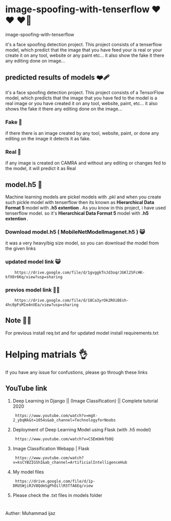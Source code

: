 # image-spoofing-with-tenserflow :heart: :heart: :heart_on_fire:	
image-spoofing-with-tenserflow

it's a face spoofing detection project. This project consists of a tenserflow model, which predict that the image that you have feed your is real or your create it on any tool, website or any paint etc... it also show the fake it there any editing done on image...

## predicted results of models :mending_heart:
it's a face spoofing detection project. This project consists of a TensorFlow model, which predicts that the image that you have fed to the model is a real image or you have created it on any tool, website, paint, etc... it also shows the fake it there any editing done on the image...

### Fake :eyes:

if there there is an image created by any tool, website, paint, or done any editing on the image it detects it as fake.

### Real :100:
if any image is created on CAMRA and without any editing or changes fed to the model, it will predict it as Real 

## model.h5 :ghost:
Machine learning models are pickel models with .pkl and when you create such pickle model with tenserflow then its known as <strong> Hierarchical Data Format 5 </strong> model with <strong> .h5 extention </strong> . As you know in this project, i have used tenserflow model. so it's <strong> Hierarchical Data Format 5 </strong> model with <strong> .h5 extention </strong> . <br>

### Download model.h5 ( MobileNetModelImagenet.h5 )  :smiley_cat:	
it was a very heavy/big size model, so you can download the model from the given links

### updated model link  :smiley_cat:	

        https://drive.google.com/file/d/1gvggkTnJd3oqrJGKl2SFcHK-kfX0r6Kq/view?usp=sharing
   

### previos model link  :man_beard:
    
        https://drive.google.com/file/d/18Ca3yrOk2ROiBEsh-4hc0pFsMIe4nVEa/view?usp=sharing
    
    
## Note  :curly_haired_man:
For previous install req.txt and for updated model install requirements.txt

# Helping matrials  :ok_hand:
If you have any issue for confustions, please go through these links

## YouTube link
1) Deep Learning in Django || (Image Classification) || Complete tutorial 2020
    
        https://www.youtube.com/watch?v=mgX-2_ybqNk&t=1054s&ab_channel=TechnologyforNoobs
    
2) Deployment of Deep Learning Model using Flask (with .h5 model)

        https://www.youtube.com/watch?v=CSEmUmkfb8Q


3) Image Classification Webapp | Flask

        https://www.youtube.com/watch?v=ksCYBZIGShI&ab_channel=ArtificialIntelligenceHub
        
4) My model files

        https://drive.google.com/file/d/1p-DRUSWjiRJV8QdmSgPhOillR5TfA6Eq/view

5) Please check the .txt files in models folder
        
        
# 
Auther: Muhammad ijaz
        

        
        
        
        
        
